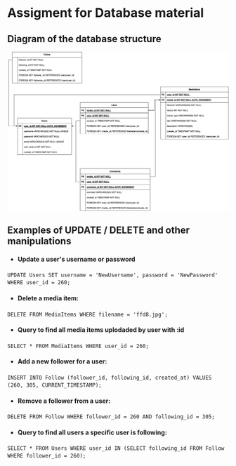 # Assigment for Database material

## Diagram of the database structure
![alt text](/image/mediashare.drawio.png)

## Examples of UPDATE / DELETE and other manipulations
- #### Update a user's username or password
`UPDATE Users SET username = 'NewUsername', password = 'NewPassword' WHERE user_id = 260;`

- #### Delete a media item:
`DELETE FROM MediaItems WHERE filename = 'ffd8.jpg';`

- #### Query to find all media items uplodaded by user with :id
`SELECT * FROM MediaItems WHERE user_id = 260;`

- #### Add a new follower for a user:
`INSERT INTO Follow (follower_id, following_id, created_at) VALUES (260, 305, CURRENT_TIMESTAMP);`

- #### Remove a follower from a user:
`DELETE FROM Follow WHERE follower_id = 260 AND following_id = 305;`

- #### Query to find all users a specific user is following:
`SELECT * FROM Users WHERE user_id IN (SELECT following_id FROM Follow WHERE follower_id = 260);`